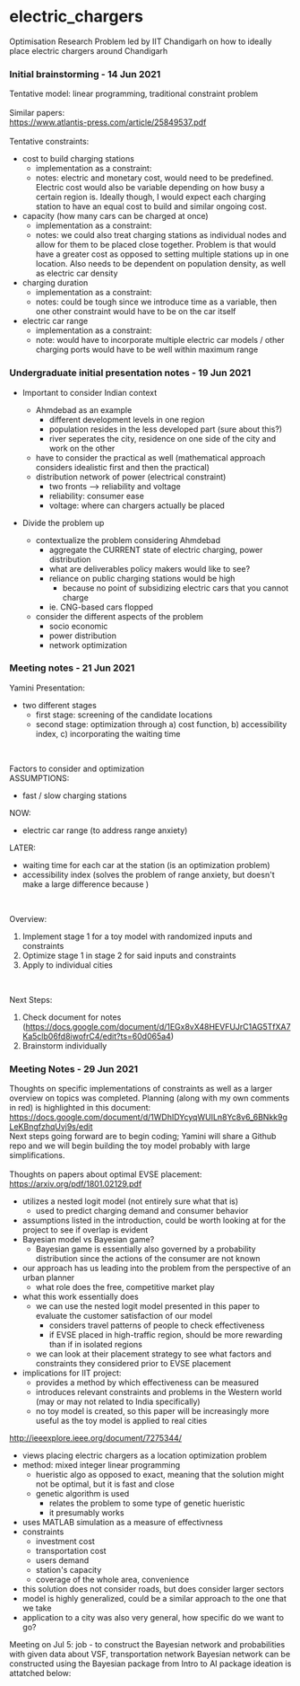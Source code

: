 # electric_chargers
Optimisation Research Problem led by IIT Chandigarh on how to ideally place electric chargers around Chandigarh </br>

### Initial brainstorming - 14 Jun 2021 ###
Tentative model: linear programming, traditional constraint problem </br>
</br>
Similar papers: </br>
https://www.atlantis-press.com/article/25849537.pdf </br>
</br>
Tentative constraints: </br>
* cost to build charging stations
    * implementation as a constraint: 
    * notes: electric and monetary cost, would need to be predefined. Electric cost would also be variable depending on how busy a certain region is. Ideally though, I would expect each charging station to have an equal cost to build and similar ongoing cost. 
* capacity (how many cars can be charged at once)
    * implementation as a constraint:
    * notes: we could also treat charging stations as individual nodes and allow for them to be placed close together. Problem is that would have a greater cost as opposed to setting multiple stations up in one location. Also needs to be dependent on population density, as well as electric car density
* charging duration
    * implementation as a constraint:
    * notes: could be tough since we introduce time as a variable, then one other constraint would have to be on the car itself
* electric car range
    * implementation as a constraint:
    * note: would have to incorporate multiple electric car models / other charging ports would have to be well within maximum range

### Undergraduate initial presentation notes - 19 Jun 2021 ###
* Important to consider Indian context
    * Ahmdebad as an example 
        * different development levels in one region
        * population resides in the less developed part (sure about this?)
        * river seperates the city, residence on one side of the city and work on the other
    * have to consider the practical as well (mathematical approach considers idealistic first and then the practical)
    * distribution network of power (electrical constraint)
        * two fronts --> reliability and voltage
        * reliability: consumer ease
        * voltage: where can chargers actually be placed

* Divide the problem up
    * contextualize the problem considering Ahmdebad
        * aggregate the CURRENT state of electric charging, power distribution
        * what are deliverables policy makers would like to see?
        * reliance on public charging stations would be high
            * because no point of subsidizing electric cars that you cannot charge
        * ie. CNG-based cars flopped
    * consider the different aspects of the problem
        * socio economic 
        * power distribution
        * network optimization

### Meeting notes - 21 Jun 2021 ###
Yamini Presentation: 
* two different stages 
    * first stage: screening of the candidate locations
    * second stage: optimization through a) cost function, b) accessibility index, c) incorporating the waiting time
</br>

Factors to consider and optimization </br>
ASSUMPTIONS: 
* fast / slow charging stations

NOW:
* electric car range (to address range anxiety)

LATER:
* waiting time for each car at the station (is an optimization problem)
* accessibility index (solves the problem of range anxiety, but doesn't make a large difference because )
</br>

Overview: 
1. Implement stage 1 for a toy model with randomized inputs and constraints
2. Optimize stage 1 in stage 2 for said inputs and constraints
3. Apply to individual cities
</br>

Next Steps:
1. Check document for notes (https://docs.google.com/document/d/1EGx8vX48HEVFUJrC1AG5TfXA7Ka5clb06fd8iwofrC4/edit?ts=60d065a4)
2. Brainstorm individually

### Meeting Notes - 29 Jun 2021 ###
Thoughts on specific implementations of constraints as well as a larger overview on topics was completed. Planning (along with my own comments in red) is highlighted in this document: https://docs.google.com/document/d/1WDhIDYcyqWUILn8Yc8v6_6BNkk9gLeKBngfzhqUvj9s/edit </br>
Next steps going forward are to begin coding; Yamini will share a Github repo and we will begin building the toy model probably with large simplifications. </br>
</br>
Thoughts on papers about optimal EVSE placement: </br>
https://arxiv.org/pdf/1801.02129.pdf
* utilizes a nested logit model (not entirely sure what that is)
    * used to predict charging demand and consumer behavior
* assumptions listed in the introduction, could be worth looking at for the project to see if overlap is evident
* Bayesian model vs Bayesian game?
    * Bayesian game is essentially also governed by a probability distribution since the actions of the consumer are not known
* our approach has us leading into the problem from the perspective of an urban planner
    * what role does the free, competitive market play
* what this work essentially does
    * we can use the nested logit model presented in this paper to evaluate the customer satisfaction of our model
        * considers travel patterns of people to check effectiveness
        * if EVSE placed in high-traffic region, should be more rewarding than if in isolated regions
    * we can look at their placement strategy to see what factors and constraints they considered prior to EVSE placement
* implications for IIT project:
    * provides a method by which effectiveness can be measured
    * introduces relevant constraints and problems in the Western world (may or may not related to India specifically)
    * no toy model is created, so this paper will be increasingly more useful as the toy model is applied to real cities

http://ieeexplore.ieee.org/document/7275344/
* views placing electric chargers as a location optimization problem
* method: mixed integer linear programming
    * hueristic algo as opposed to exact, meaning that the solution might not be optimal, but it is fast and close
    * genetic algorithm is used
        * relates the problem to some type of genetic hueristic
        * it presumably works
* uses MATLAB simulation as a measure of effectivness
* constraints
    * investment cost
    * transportation cost
    * users demand
    * station's capacity
    * coverage of the whole area, convenience
* this solution does not consider roads, but does consider larger sectors
* model is highly generalized, could be a similar approach to the one that we take
* application to a city was also very general, how specific do we want to go?

Meeting on Jul 5:
job - to construct the Bayesian network and probabilities with given data about VSF, transportation network
Bayesian network can be constructed using the Bayesian package from Intro to AI package
ideation is attatched below: 